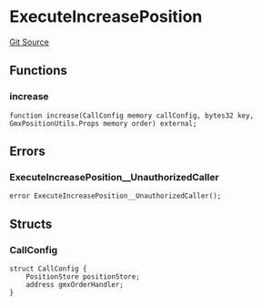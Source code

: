 # ExecuteIncreasePosition
[Git Source](https://github.com/GMX-Blueberry-Club/puppet-contracts/blob/86f5edc5c43c92874fd3cadff78422e25e3cc674/src/position/logic/ExecuteIncreasePosition.sol)


## Functions
### increase


```solidity
function increase(CallConfig memory callConfig, bytes32 key, GmxPositionUtils.Props memory order) external;
```

## Errors
### ExecuteIncreasePosition__UnauthorizedCaller

```solidity
error ExecuteIncreasePosition__UnauthorizedCaller();
```

## Structs
### CallConfig

```solidity
struct CallConfig {
    PositionStore positionStore;
    address gmxOrderHandler;
}
```

